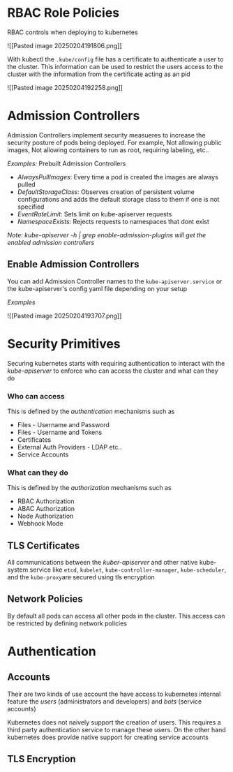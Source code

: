 # RBAC Role Policies

RBAC controls when deploying to kubernetes

![[Pasted image 20250204191806.png]]

With kubectl the `.kube/config` file has a certificate to authenticate a user to the cluster. This information can be used to restrict the users access to the cluster with the information from the certificate acting as an pid

![[Pasted image 20250204192258.png]]

# Admission Controllers

Admission Controllers implement security measueres to increase the security posture of pods being deployed. For example, Not allowing public images, Not allowing containers to run as root, requiring labeling, etc..

*Examples:* Prebuilt Admission Controllers

- *AlwaysPullImages*: Every time a pod is created the images are always pulled
- *DefaultStorageClass*: Observes creation of persistent volume configurations and adds the default storage class to them if one is not specified
- *EventRateLimit*: Sets limit on kube-apiserver requests
- *NamespaceExists*: Rejects requests to namespaces that dont exist

*Note: kube-apiserver -h | grep enable-admission-plugins will get the enabled admission controllers*

## Enable Admission Controllers

You can add Admission Controller names to the `kube-apiserver.service` or the kube-apiserver's config yaml file depending on your setup

*Examples*

![[Pasted image 20250204193707.png]]

# Security Primitives

Securing kubernetes starts with requiring authentication to interact with the *kube-apiserver* to enforce who can access the cluster and what can they do

### Who can access
This is defined by the *authentication* mechanisms such as
- Files - Username and Password
- Files - Username and Tokens
- Certificates
- External Auth Providers - LDAP etc..
- Service Accounts

### What can they do
This is defined by the *authorization* mechanisms such as
- RBAC Authorization
- ABAC Authorization
- Node Authorization
- Webhook Mode

## TLS Certificates

All communications between the *kuber-apiserver* and other native kube-system service like `etcd`, `kubelet`, `kube-controller-manager`, `kube-scheduler`, and the `kube-proxy`are secured using tls encryption

## Network Policies

By default all pods can access all other pods in the cluster. This access can be restricted by defining network policies

# Authentication

## Accounts

Their are two kinds of use account the have access to kubernetes internal feature the *users* (administrators and developers) and *bots* (service accounts)

Kubernetes does not naively support the creation of users. This requires a third party authentication service to manage these users. On the other hand kubernetes does provide native support for creating service accounts

## TLS Encryption


